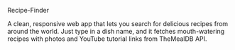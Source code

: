 Recipe-Finder

A clean, responsive web app that lets you search for delicious recipes from around the world. Just type in a dish name, and it fetches mouth-watering recipes with photos and YouTube tutorial links from TheMealDB API.
